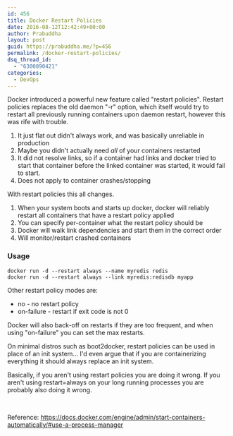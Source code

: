 ```yaml
---
id: 456
title: Docker Restart Policies
date: 2016-08-12T12:42:49+00:00
author: Prabuddha
layout: post
guid: https://prabuddha.me/?p=456
permalink: /docker-restart-policies/
dsq_thread_id:
  - "6300890421"
categories:
  - DevOps
---
```

<div class="post">

Docker introduced a powerful new feature called "restart policies". Restart policies replaces the old daemon "-r" option, which itself would try to restart all previously running containers upon daemon restart, however this was rife with trouble.
<ol>
 	<li>It just flat out didn't always work, and was basically unreliable in production</li>
 	<li>Maybe you didn't actually need <em>all</em> of your containers restarted</li>
 	<li>It did not resolve links, so if a container had links and docker tried to start that container before the linked container was started, it would fail to start.</li>
 	<li>Does not apply to container crashes/stopping</li>
</ol>
With restart policies this all changes.
<ol>
 	<li>When your system boots and starts up docker, docker will reliably restart all containers that have a restart policy applied</li>
 	<li>You can specify per-container what the restart policy should be</li>
 	<li>Docker will walk link dependencies and start them in the correct order</li>
 	<li>Will monitor/restart crashed containers</li>
</ol>
<h3>Usage</h3>
<div class="highlight">
<pre><code class="language-bash" data-lang="bash">docker run -d --restart always --name myredis redis
docker run -d --restart always --link myredis:redisdb myapp
</code></pre>
</div>
Other restart policy modes are:
<ul>
 	<li>no - no restart policy</li>
 	<li>on-failure - restart if exit code is not 0</li>
</ul>
Docker will also back-off on restarts if they are too frequent, and when using "on-failure" you can set the max restarts.

On minimal distros such as boot2docker, restart policies can be used in place of an init system... I'd even argue that if you are containerizing everything it should always replace an init system.

Basically, if you aren't using restart policies you are doing it wrong. If you aren't using restart=always on your long running processes you are probably also doing it wrong.

</div>
&nbsp;

Reference: <a href="https://docs.docker.com/engine/admin/start-containers-automatically/#use-a-process-manager">https://docs.docker.com/engine/admin/start-containers-automatically/#use-a-process-manager</a>

&nbsp;
<div class="related"></div>